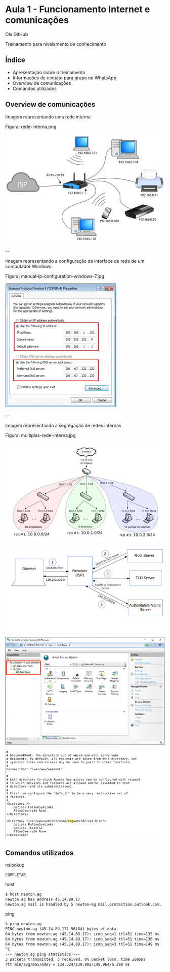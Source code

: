 # Aula 1 - Funcionamento Internet e comunicações

Ola GitHub

Treinamento para nivelamento de conhecimento

## Índice ##

 - Apresentação sobre o treinamento
 - Informações de contato para grupo no WhatsApp
 - Overview de comunicações
 - Comandos utilizados

## Overview de comunicações ##

Imagem representando uma rede interna

Figura: rede-interna.png

![alt rede-interna.png](/Aula-01/img/rede-interna.png)

--

Imagem representando a configuração da interface de rede de um computador Windows

Figura: manual-ip-configuration-windows-7.jpg

![alt manual-ip-configuration-windows-7.jpg](/Aula-01/img/manual-ip-configuration-windows-7.jpg)

--

Imagem representando a segregação de redes internas

Figura: multiplas-rede-interna.jpg

![alt multiplas-rede-interna.jpg](/Aula-01/img/multiplas-rede-interna.jpg)


![alt dns_resolve.png](/Aula-01/img/dns_resolve.png)


![alt iis-10-binding-01.png](/Aula-01/img/iis-10-binding-01.png)


![alt Hr3VC.png](/Aula-01/img/Hr3VC.png)

## Comandos utilizados ##

nslookup

```
COMPLETAR
```

host

```
$ host newton.ag
newton.ag has address 45.14.89.17
newton.ag mail is handled by 5 newton-ag.mail.protection.outlook.com.
```

ping

```
$ ping newton.ag
PING newton.ag (45.14.89.17) 56(84) bytes of data.
64 bytes from newton.ag (45.14.89.17): icmp_seq=1 ttl=51 time=135 ms
64 bytes from newton.ag (45.14.89.17): icmp_seq=2 ttl=51 time=136 ms
64 bytes from newton.ag (45.14.89.17): icmp_seq=3 ttl=51 time=149 ms
^C
--- newton.ag ping statistics ---
3 packets transmitted, 3 received, 0% packet loss, time 2005ms
rtt min/avg/max/mdev = 134.524/139.982/148.964/6.399 ms
```
